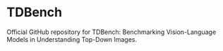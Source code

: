 # TDBench
Official GitHub repository for  TDBench: Benchmarking Vision-Language Models in Understanding Top-Down Images.
